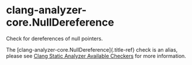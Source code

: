 # clang-analyzer-core.NullDereference

Check for dereferences of null pointers.

The [clang-analyzer-core.NullDereference]{.title-ref} check is an alias,
please see [Clang Static Analyzer Available
Checkers](https://clang.llvm.org/docs/analyzer/checkers.html#core-nulldereference)
for more information.

